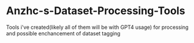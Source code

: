 # Anzhc-s-Dataset-Processing-Tools
Tools i've created(likely all of them will be with GPT4 usage) for processing and possible enchancement of dataset tagging

